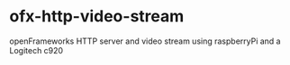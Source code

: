# ofx-http-video-stream
openFrameworks HTTP server and video stream using raspberryPi and a Logitech c920
